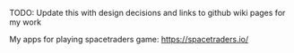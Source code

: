 TODO: Update this with design decisions and links to github wiki pages for my work

My apps for playing spacetraders game: https://spacetraders.io/